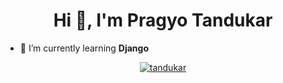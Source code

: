 <h1 align="center">Hi 👋, I'm Pragyo Tandukar</h1>
<!-- <h3 align="center">Just a guy that likes to code.</h3> -->

- 🌱 I’m currently learning **Django**

<p align="center">
  <a href="https://github.com/ryo-ma/github-profile-trophy">
    <img src="https://github-profile-trophy.vercel.app/?username=tandukar&theme=juicyfresh&margin-w=15&margin-h=15" alt="tandukar" />
  </a>
 </p>


<!--<p align="center">
  <img src="https://github-readme-streak-stats.herokuapp.com/?user=tandukar&theme=dark-minimalist" alt="tandukar" />

</p> -->
